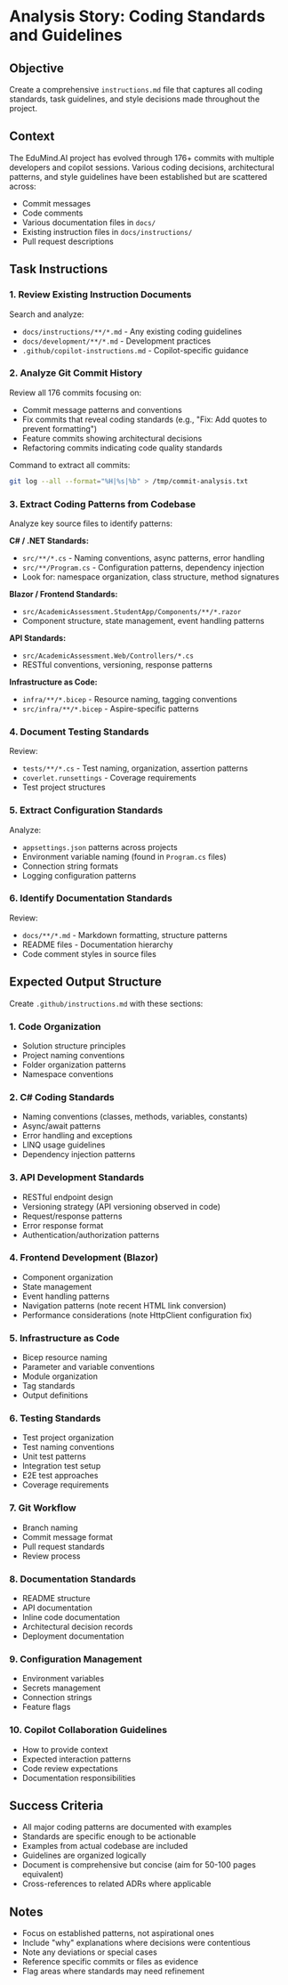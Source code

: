 # Analysis Story: Coding Standards and Guidelines

## Objective

Create a comprehensive `instructions.md` file that captures all coding standards, task guidelines, and style decisions made throughout the project.

## Context

The EduMind.AI project has evolved through 176+ commits with multiple developers and copilot sessions. Various coding decisions, architectural patterns, and style guidelines have been established but are scattered across:

- Commit messages
- Code comments
- Various documentation files in `docs/`
- Existing instruction files in `docs/instructions/`
- Pull request descriptions

## Task Instructions

### 1. Review Existing Instruction Documents

Search and analyze:

- `docs/instructions/**/*.md` - Any existing coding guidelines
- `docs/development/**/*.md` - Development practices
- `.github/copilot-instructions.md` - Copilot-specific guidance

### 2. Analyze Git Commit History

Review all 176 commits focusing on:

- Commit message patterns and conventions
- Fix commits that reveal coding standards (e.g., "Fix: Add quotes to prevent formatting")
- Feature commits showing architectural decisions
- Refactoring commits indicating code quality standards

Command to extract all commits:

```bash
git log --all --format="%H|%s|%b" > /tmp/commit-analysis.txt
```

### 3. Extract Coding Patterns from Codebase

Analyze key source files to identify patterns:

**C# / .NET Standards:**

- `src/**/*.cs` - Naming conventions, async patterns, error handling
- `src/**/Program.cs` - Configuration patterns, dependency injection
- Look for: namespace organization, class structure, method signatures

**Blazor / Frontend Standards:**

- `src/AcademicAssessment.StudentApp/Components/**/*.razor`
- Component structure, state management, event handling patterns

**API Standards:**

- `src/AcademicAssessment.Web/Controllers/*.cs`
- RESTful conventions, versioning, response patterns

**Infrastructure as Code:**

- `infra/**/*.bicep` - Resource naming, tagging conventions
- `src/infra/**/*.bicep` - Aspire-specific patterns

### 4. Document Testing Standards

Review:

- `tests/**/*.cs` - Test naming, organization, assertion patterns
- `coverlet.runsettings` - Coverage requirements
- Test project structures

### 5. Extract Configuration Standards

Analyze:

- `appsettings.json` patterns across projects
- Environment variable naming (found in `Program.cs` files)
- Connection string formats
- Logging configuration patterns

### 6. Identify Documentation Standards

Review:

- `docs/**/*.md` - Markdown formatting, structure patterns
- README files - Documentation hierarchy
- Code comment styles in source files

## Expected Output Structure

Create `.github/instructions.md` with these sections:

### 1. Code Organization

- Solution structure principles
- Project naming conventions
- Folder organization patterns
- Namespace conventions

### 2. C# Coding Standards

- Naming conventions (classes, methods, variables, constants)
- Async/await patterns
- Error handling and exceptions
- LINQ usage guidelines
- Dependency injection patterns

### 3. API Development Standards

- RESTful endpoint design
- Versioning strategy (API versioning observed in code)
- Request/response patterns
- Error response format
- Authentication/authorization patterns

### 4. Frontend Development (Blazor)

- Component organization
- State management
- Event handling patterns
- Navigation patterns (note recent HTML link conversion)
- Performance considerations (note HttpClient configuration fix)

### 5. Infrastructure as Code

- Bicep resource naming
- Parameter and variable conventions
- Module organization
- Tag standards
- Output definitions

### 6. Testing Standards

- Test project organization
- Test naming conventions
- Unit test patterns
- Integration test setup
- E2E test approaches
- Coverage requirements

### 7. Git Workflow

- Branch naming
- Commit message format
- Pull request standards
- Review process

### 8. Documentation Standards

- README structure
- API documentation
- Inline code documentation
- Architectural decision records
- Deployment documentation

### 9. Configuration Management

- Environment variables
- Secrets management
- Connection strings
- Feature flags

### 10. Copilot Collaboration Guidelines

- How to provide context
- Expected interaction patterns
- Code review expectations
- Documentation responsibilities

## Success Criteria

- All major coding patterns are documented with examples
- Standards are specific enough to be actionable
- Examples from actual codebase are included
- Guidelines are organized logically
- Document is comprehensive but concise (aim for 50-100 pages equivalent)
- Cross-references to related ADRs where applicable

## Notes

- Focus on established patterns, not aspirational ones
- Include "why" explanations where decisions were contentious
- Note any deviations or special cases
- Reference specific commits or files as evidence
- Flag areas where standards may need refinement
